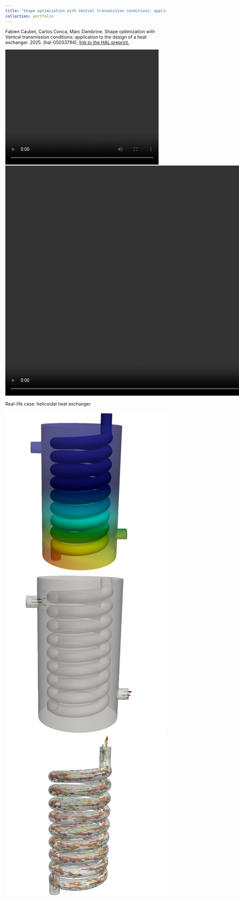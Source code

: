 ```yaml
---
title: "Shape optimization with Ventcel transmission conditions: application to the design of a heat exchanger"
collection: portfolio
---
```


Fabien Caubet, Carlos Conca, Marc Dambrine. Shape optimization with Ventcel transmission conditions: application to the design of a heat exchanger. 2025. (hal-05033794),
 <a href="https://hal.science/hal-05033794v1/document"> link to the HAL preprint.</a> 

<video width="480" height="360" controls>
    <source src="/videos/TemperatureHE1Square.mp4" type="video/mp4">
</video>

<video width="1280" height="720" controls>
    <source src="/videos/TemperatureHE2Square.mp4" type="video/mp4">
</video>

Real-life case: helicoidal heat exchanger

<img src="/images/T0CaseHelix.png" alt="Helical heat exchanger" >

<img src="/images/ColdVelocityCaseHelix.png" alt="Isosurfes of the temperature of the cold fluid" >

<img src="/images/HotVelocityCaseHelix.png" alt="Isosurfes of the temperature of the hot fluid" class="inline"/>
